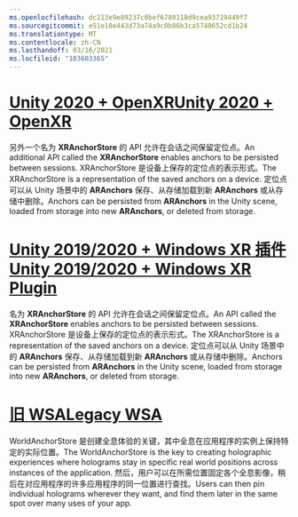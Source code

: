 ```yaml
---
ms.openlocfilehash: dc213e9e89237c0bef6780118d9cea93719449f7
ms.sourcegitcommit: e51e18e443d73a74a9c0b86b3ca5748652cd1b24
ms.translationtype: MT
ms.contentlocale: zh-CN
ms.lasthandoff: 03/16/2021
ms.locfileid: "103603365"
---
```

# <a name="unity-2020--openxr"></a>[<span data-ttu-id="cdcb7-101">Unity 2020 + OpenXR</span><span class="sxs-lookup"><span data-stu-id="cdcb7-101">Unity 2020 + OpenXR</span></span>](#tab/openxr)

<span data-ttu-id="cdcb7-102">另外一个名为 **XRAnchorStore** 的 API 允许在会话之间保留定位点。</span><span class="sxs-lookup"><span data-stu-id="cdcb7-102">An additional API called the **XRAnchorStore** enables anchors to be persisted between sessions.</span></span> <span data-ttu-id="cdcb7-103">XRAnchorStore 是设备上保存的定位点的表示形式。</span><span class="sxs-lookup"><span data-stu-id="cdcb7-103">The XRAnchorStore is a representation of the saved anchors on a device.</span></span> <span data-ttu-id="cdcb7-104">定位点可以从 Unity 场景中的 **ARAnchors** 保存、从存储加载到新 **ARAnchors** 或从存储中删除。</span><span class="sxs-lookup"><span data-stu-id="cdcb7-104">Anchors can be persisted from **ARAnchors** in the Unity scene, loaded from storage into new **ARAnchors**, or deleted from storage.</span></span>

# <a name="unity-20192020--windows-xr-plugin"></a>[<span data-ttu-id="cdcb7-105">Unity 2019/2020 + Windows XR 插件</span><span class="sxs-lookup"><span data-stu-id="cdcb7-105">Unity 2019/2020 + Windows XR Plugin</span></span>](#tab/winxr)

<span data-ttu-id="cdcb7-106">名为 **XRAnchorStore** 的 API 允许在会话之间保留定位点。</span><span class="sxs-lookup"><span data-stu-id="cdcb7-106">An API called the **XRAnchorStore** enables anchors to be persisted between sessions.</span></span> <span data-ttu-id="cdcb7-107">XRAnchorStore 是设备上保存的定位点的表示形式。</span><span class="sxs-lookup"><span data-stu-id="cdcb7-107">The XRAnchorStore is a representation of the saved anchors on a device.</span></span> <span data-ttu-id="cdcb7-108">定位点可以从 Unity 场景中的 **ARAnchors** 保存、从存储加载到新 **ARAnchors** 或从存储中删除。</span><span class="sxs-lookup"><span data-stu-id="cdcb7-108">Anchors can be persisted from **ARAnchors** in the Unity scene, loaded from storage into new **ARAnchors**, or deleted from storage.</span></span>

# <a name="legacy-wsa"></a>[<span data-ttu-id="cdcb7-109">旧 WSA</span><span class="sxs-lookup"><span data-stu-id="cdcb7-109">Legacy WSA</span></span>](#tab/wsa)

<span data-ttu-id="cdcb7-110">WorldAnchorStore 是创建全息体验的关键，其中全息在应用程序的实例上保持特定的实际位置。</span><span class="sxs-lookup"><span data-stu-id="cdcb7-110">The WorldAnchorStore is the key to creating holographic experiences where holograms stay in specific real world positions across instances of the application.</span></span> <span data-ttu-id="cdcb7-111">然后，用户可以在所需位置固定各个全息影像，稍后在对应用程序的许多应用程序的同一位置进行查找。</span><span class="sxs-lookup"><span data-stu-id="cdcb7-111">Users can then pin individual holograms wherever they want, and find them later in the same spot over many uses of your app.</span></span>

